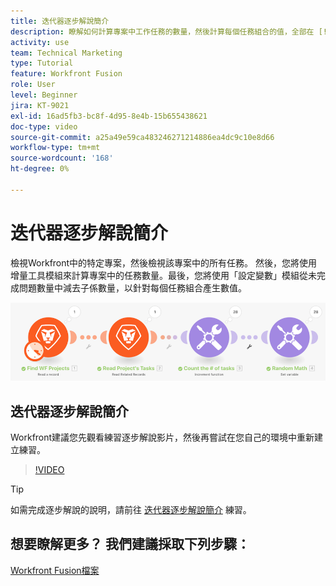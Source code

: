 ```yaml
---
title: 迭代器逐步解說簡介
description: 瞭解如何計算專案中工作任務的數量，然後計算每個任務組合的值，全部在 [!DNL Adobe Workfront Fusion].
activity: use
team: Technical Marketing
type: Tutorial
feature: Workfront Fusion
role: User
level: Beginner
jira: KT-9021
exl-id: 16ad5fb3-bc8f-4d95-8e4b-15b655438621
doc-type: video
source-git-commit: a25a49e59ca483246271214886ea4dc9c10e8d66
workflow-type: tm+mt
source-wordcount: '168'
ht-degree: 0%

---
```


# 迭代器逐步解說簡介

檢視Workfront中的特定專案，然後檢視該專案中的所有任務。 然後，您將使用增量工具模組來計算專案中的任務數量。最後，您將使用「設定變數」模組從未完成問題數量中減去子係數量，以針對每個任務組合產生數值。

![Fusion情境的影像](assets/iteration-and-aggregation-1.png)

## 迭代器逐步解說簡介

Workfront建議您先觀看練習逐步解說影片，然後再嘗試在您自己的環境中重新建立練習。

>[!VIDEO](https://video.tv.adobe.com/v/335278/?quality=12&learn=on)

>[!TIP]
>
>如需完成逐步解說的說明，請前往 [迭代器逐步解說簡介](https://experienceleague.adobe.com/docs/workfront-learn/tutorials-workfront/fusion/exercises/introduction-to-iterators-exercise.html?lang=en) 練習。


## 想要瞭解更多？ 我們建議採取下列步驟：

[Workfront Fusion檔案](https://experienceleague.adobe.com/docs/workfront/using/adobe-workfront-fusion/workfront-fusion-2.html?lang=en)
